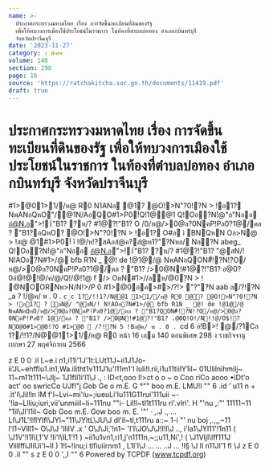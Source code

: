 ```yaml
---
name: >-
  ประกาศกระทรวงมหาดไทย เรื่อง การจัดขึ้นทะเบียนที่ดินของรัฐ
  เพื่อให้ทบวงการเมืองใช้ประโยชน์ในราชการ ในท้องที่ตำบลบ่อทอง อำเภอกบินทร์บุรี
  จังหวัดปราจีนบุรี
date: '2023-11-27'
category: ง พิเศษ
volume: 140
section: 298
page: 16
source: 'https://ratchakitcha.soc.go.th/documents/11419.pdf'
draft: true
---
```


# ประกาศกระทรวงมหาดไทย เรื่อง การจัดขึ้นทะเบียนที่ดินของรัฐ เพื่อให้ทบวงการเมืองใช้ประโยชน์ในราชการ ในท้องที่ตำบลบ่อทอง อำเภอกบินทร์บุรี จังหวัดปราจีนบุรี

#1>@01>1//ห@ R0 N1ANอ @1? @O!>N"?0!?N > !อ1? NพANอQหO"/@1N/AอQO#1>P0!์Q!1@@1 Q!Oอ?N!ํ@"ล"Nออ อํ@N.อ">!1์"B1? ?ห/? #1@?!"B1? O /0/ห@/>0@ล?0NคP!Pล0?1@/คล ? "B1?อQหO? @O!>N"?0!?N > !อ1? O#ล ì BNQหN Oล>N@ > !ส@ @1#1>P0!์ î !@/ห!?สAอสํ@ค?สํ@ห1?"?Nหล/ Nล?N abeg_ Q!Oอ?N!ํ@"ล"Nออ อํ@N.อ">!1์"B1? ?ห/? #1@?!"B1? "@สN/! N!AOอ?N#1>/@ bfb R1N _ @! de !@1@/@ NพANอQON#็!?N!?O/ห@/>0@ล?0NคP!Pล0?1@/คล ? "B1? />0@N!#1@?!"B1? อ@0?0อํ@!@!@/ค/@/Q!/@!1@ f /> OหN#1>//ลห/@0?N > ! @NOORNพ>N/N!>/P 0 #1>@0อค>#>/?!> "?"?N aab ล/?!?N _a ? !/@ค/ พ . 0 . `c_c 1?/!!1?/N@@1 1>1//ห@ R0 @? @O!>N"?0!?N > !อ1? ? ลN@/ "@สN/! N!AOอ?N#1>/@ bfb R1N _ @! de !@1@/@ NพANอQหO/ห@/>0@ล?0NคP!Pล0?1@/คล ? "B1?QON#็!?N!?O/ห@/>0@ล?0NคP!Pล0? 1@/คล ? "B1? />0@N!#1@?!"B1? .@0Q!O!/N!!@/O$!?NO@0#1>@0!?O #1>@0  /?!?N 5 !Bล@ค/ พ . 0 . `cd 6 อ!B>! @/?1Cล 1?/!!1?/N@@11>1//ห@ R0 หน้า 16 เลม 140 ตอนพิเศษ 298 ง ราชกิจจานุเบกษา 27 พฤศจิกายน 2566

z E 0 0 .il L~e.i n1,i11i'1J'1t:LUt11J~ii1J1Jo-ii'JL~ehfflu1.in1,Wa.ilitht1v111J1u'l11m1'l luli!l.rii,i1u11tiilY1il~ 01Ulilnihmilj~ 11~m11t111~\Jlj~ 1J1fll1i'l1\J ., : ID<t,ooo l!>ct o o ~ o Coo riCo aooo •IDt'o act' oo swrlcCo UJfl"j Gob Ge o m.E. G °"" boo m.E. LMU!l "" 6 .id ' u11 n + .it'l\Jil!ln lM f'l~Lvi~mi'lu~;iueuLi'lu111G11rui'111uii ~- '!la~Llliu;iuri,vii'unmiiil~li~111nu ""i- Lil!l~tl1t111ru ri'.vlri'. H "'nu ,:"' 11111~11 "1il\Jl'l1il~ Gob Goo m.E. Gow boo m. E. '"' · ,.J ., ... LI\J1L'!lflYlfl\JYl~"11\JYltL\JU\J dl'il~tl,t111ru a::~ 1-i "' nu boj ,.,,,~11 l'l1~Vlll1~ O\J\J 'llilV .x ' O\J\Jl,'!n1~ 'l'I\JO\J\J!l!l\J .., i'la1\JYl11'!1n11 ( \J1V'!l1l\l,1'V !li'I\IL1'!1 ) ~ii1u1vn1,ri1,j'n1111n,~;;u11,Ni',! ( \J1Vljl\lff111J VlillffiJIIUi'l~II ) 1!l~!lnu;i tlfiuiirnm1 , L1l'I\J ... ... ..J ... !l§ \J ll n11Jl'1 fl \J z E 0 0 .il "" s z E 0 0 ',,I "" 6 Powered by TCPDF (www.tcpdf.org)
